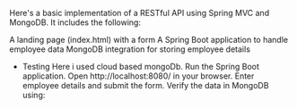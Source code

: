 Here's a basic implementation of a RESTful API using Spring MVC and MongoDB. It includes the following:

A landing page (index.html) with a form
A Spring Boot application to handle employee data
MongoDB integration for storing employee details


* Testing
Here i used cloud based mongoDb.
Run the Spring Boot application.
Open http://localhost:8080/ in your browser.
Enter employee details and submit the form.
Verify the data in MongoDB using:
